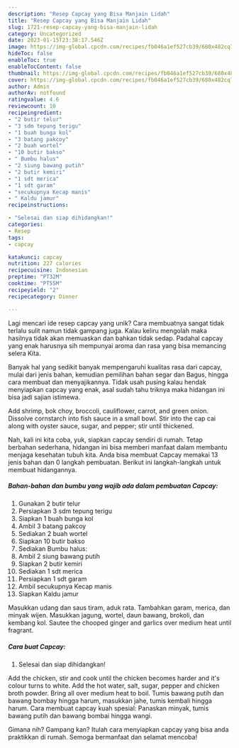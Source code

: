 ```yaml
---
description: "Resep Capcay yang Bisa Manjain Lidah"
title: "Resep Capcay yang Bisa Manjain Lidah"
slug: 1721-resep-capcay-yang-bisa-manjain-lidah
category: Uncategorized
date: 2023-01-15T23:38:17.546Z
image: https://img-global.cpcdn.com/recipes/fb046a1ef527cb39/680x482cq70/capcay-foto-resep-utama.jpg
hideToc: false
enableToc: true
enableTocContent: false
thumbnail: https://img-global.cpcdn.com/recipes/fb046a1ef527cb39/680x482cq70/capcay-foto-resep-utama.jpg
cover: https://img-global.cpcdn.com/recipes/fb046a1ef527cb39/680x482cq70/capcay-foto-resep-utama.jpg
author: Admin
authorAv: notfound
ratingvalue: 4.6
reviewcount: 10
recipeingredient:
- "2 butir telur"
- "3 sdm tepung terigu"
- "1 buah bunga kol"
- "3 batang pakcoy"
- "2 buah wortel"
- "10 butir bakso"
- " Bumbu halus"
- "2 siung bawang putih"
- "2 butir kemiri"
- "1 sdt merica"
- "1 sdt garam"
- "secukupnya Kecap manis"
- " Kaldu jamur"
recipeinstructions:

- "Selesai dan siap dihidangkan!"
categories:
- Resep
tags:
- capcay

katakunci: capcay 
nutrition: 227 calories
recipecuisine: Indonesian
preptime: "PT32M"
cooktime: "PT55M"
recipeyield: "2"
recipecategory: Dinner

---
```





Lagi mencari ide resep capcay yang unik? Cara membuatnya sangat tidak terlalu sulit namun tidak gampang juga. Kalau keliru mengolah maka hasilnya tidak akan memuaskan dan bahkan tidak sedap. Padahal capcay yang enak harusnya sih mempunyai aroma dan rasa yang bisa memancing selera Kita.





Banyak hal yang sedikit banyak mempengaruhi kualitas rasa dari capcay, mulai dari jenis bahan, kemudian pemilihan bahan segar dan Bagus, hingga cara membuat dan menyajikannya. Tidak usah pusing kalau hendak menyiapkan capcay yang enak,      asal sudah tahu triknya maka hidangan ini bisa jadi sajian istimewa.














Add shrimp, bok choy, broccoli, cauliflower, carrot, and green onion. Dissolve cornstarch into fish sauce in a small bowl. Stir into the cap cai along with oyster sauce, sugar, and pepper; stir until thickened.






Nah, kali ini kita coba, yuk, siapkan capcay sendiri di rumah. Tetap berbahan sederhana, hidangan ini bisa memberi manfaat dalam membantu menjaga kesehatan tubuh kita. Anda bisa membuat Capcay memakai 13 jenis bahan dan 0 langkah pembuatan. Berikut ini langkah-langkah untuk membuat hidangannya.

<!--inarticleads1-->

##### Bahan-bahan dan bumbu yang wajib ada dalam pembuatan Capcay:

1. Gunakan 2 butir telur
1. Persiapkan 3 sdm tepung terigu
1. Siapkan 1 buah bunga kol
1. Ambil 3 batang pakcoy
1. Sediakan 2 buah wortel
1. Siapkan 10 butir bakso
1. Sediakan  Bumbu halus:
1. Ambil 2 siung bawang putih
1. Siapkan 2 butir kemiri
1. Sediakan 1 sdt merica
1. Persiapkan 1 sdt garam
1. Ambil secukupnya Kecap manis
1. Siapkan  Kaldu jamur


Masukkan udang dan saus tiram, aduk rata. Tambahkan garam, merica, dan minyak wijen. Masukkan jagung, wortel, daun bawang, brokoli, dan kembang kol. Sautee the chooped ginger and garlics over medium heat until fragrant. 

<!--inarticleads2-->

##### Cara buat Capcay:


1. Selesai dan siap dihidangkan!

Add the chicken, stir and cook until the chicken becomes harder and it&#39;s colour turns to white. Add the hot water, salt, sugar, pepper and chicken broth powder. Bring all over medium heat to boil. Tumis bawang putih dan bawang bombay hingga harum, masukkan jahe, tumis kembali hingga harum. Cara membuat capcay kuah spesial: Panaskan minyak, tumis bawang putih dan bawang bombai hingga wangi. 

Gimana nih? Gampang kan? Itulah cara menyiapkan capcay yang bisa anda praktikkan di rumah. Semoga bermanfaat dan selamat mencoba!
